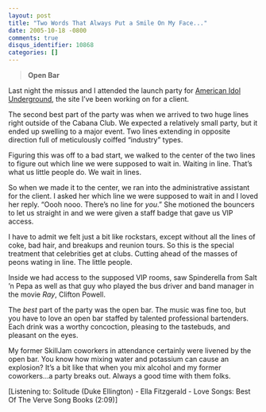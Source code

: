 ```yaml
---
layout: post
title: "Two Words That Always Put a Smile On My Face..."
date: 2005-10-18 -0800
comments: true
disqus_identifier: 10868
categories: []
---
```

> **Open Bar**

Last night the missus and I attended the launch party for [American Idol
Underground](http://www.idolunderground.com/pages/welcome.aspx), the
site I’ve been working on for a client.

The second best part of the party was when we arrived to two huge lines
right outside of the Cabana Club. We expected a relatively small party,
but it ended up swelling to a major event. Two lines extending in
opposite direction full of meticulously coiffed “industry” types.

Figuring this was off to a bad start, we walked to the center of the two
lines to figure out which line we were supposed to wait in. Waiting in
line. That’s what us little people do. We wait in lines.

So when we made it to the center, we ran into the administrative
assistant for the client. I asked her which line we were supposed to
wait in and I loved her reply. “Oooh nooo. There’s no line for *you*.”
She motioned the bouncers to let us straight in and we were given a
staff badge that gave us VIP access.

I have to admit we felt just a bit like rockstars, except without all
the lines of coke, bad hair, and breakups and reunion tours. So this is
the special treatment that celebrities get at clubs. Cutting ahead of
the masses of peons wating in line. The little people.

Inside we had access to the supposed VIP rooms, saw Spinderella from
Salt ’n Pepa as well as that guy who played the bus driver and band
manager in the movie *Ray*, Clifton Powell.

The *best* part of the party was the open bar. The music was fine too,
but you have to love an open bar staffed by talented professional
bartenders. Each drink was a worthy concoction, pleasing to the
tastebuds, and pleasant on the eyes.

My former SkillJam coworkers in attendance certainly were livened by the
open bar. You know how mixing water and potassium can cause an
explosion? It’s a bit like that when you mix alcohol and my former
coworkers...a party breaks out. Always a good time with them folks.

[Listening to: Solitude (Duke Ellington) - Ella Fitzgerald - Love Songs:
Best Of The Verve Song Books (2:09)]

